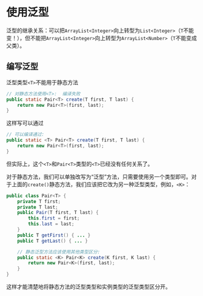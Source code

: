 # 使用泛型

 泛型的继承关系：可以把`ArrayList<Integer>`向上转型为`List<Integer>`（`T`不能变！），但不能把`ArrayList<Integer>`向上转型为`ArrayList<Number>`（`T`不能变成父类）。 



## 编写泛型

 泛型类型`<T>`不能用于静态方法 

```java
// 对静态方法使用<T>:  编译失败
public static Pair<T> create(T first, T last) {
	return new Pair<T>(first, last);
}
```



这样写可以通过

```java
// 可以编译通过:
public static <T> Pair<T> create(T first, T last) {
	return new Pair<T>(first, last);
}
```

但实际上，这个`<T>`和`Pair<T>`类型的`<T>`已经没有任何关系了。

对于静态方法，我们可以单独改写为“泛型”方法，只需要使用另一个类型即可。对于上面的`create()`静态方法，我们应该把它改为另一种泛型类型，例如，`<K>`：

```java
public class Pair<T> {
    private T first;
    private T last;
    public Pair(T first, T last) {
        this.first = first;
        this.last = last;
    }
    public T getFirst() { ... }
    public T getLast() { ... }

    // 静态泛型方法应该使用其他类型区分:
    public static <K> Pair<K> create(K first, K last) {
        return new Pair<K>(first, last);
    }
}
```

 这样才能清楚地将静态方法的泛型类型和实例类型的泛型类型区分开。 

